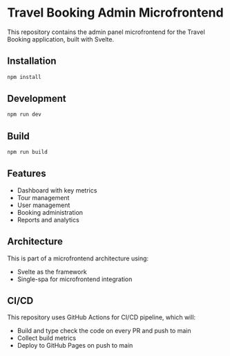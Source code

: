 # Travel Booking Admin Microfrontend

This repository contains the admin panel microfrontend for the Travel Booking application, built with Svelte.

## Installation

```bash
npm install
```

## Development

```bash
npm run dev
```

## Build

```bash
npm run build
```

## Features

- Dashboard with key metrics
- Tour management
- User management
- Booking administration
- Reports and analytics

## Architecture

This is part of a microfrontend architecture using:
- Svelte as the framework
- Single-spa for microfrontend integration

## CI/CD

This repository uses GitHub Actions for CI/CD pipeline, which will:
- Build and type check the code on every PR and push to main
- Collect build metrics
- Deploy to GitHub Pages on push to main